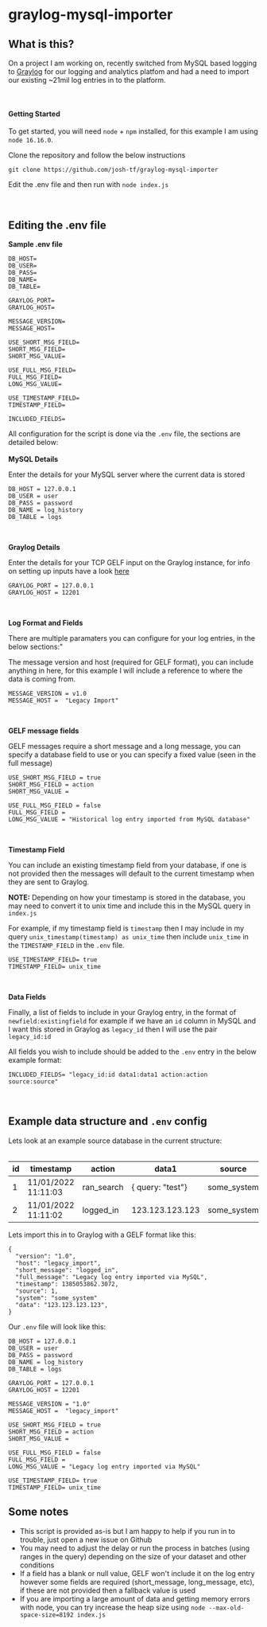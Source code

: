 # graylog-mysql-importer

## What is this?

On a project I am working on, recently switched from MySQL based logging to [Graylog](http://https://www.graylog.org/ 'Graylog') for our logging and analytics platfom and had a need to import our existing ~21mil log entries in to the platform.

<br />

#### Getting Started

To get started, you will need `node` + `npm` installed, for this example I am using `node 16.16.0`.

Clone the repository and follow the below instructions

```
git clone https://github.com/josh-tf/graylog-mysql-importer
```

Edit the .env file and then run with `node index.js`

<br />

## Editing the .env file

**Sample .env file**

```
DB_HOST=
DB_USER=
DB_PASS=
DB_NAME=
DB_TABLE=

GRAYLOG_PORT=
GRAYLOG_HOST=

MESSAGE_VERSION=
MESSAGE_HOST=

USE_SHORT_MSG_FIELD=
SHORT_MSG_FIELD=
SHORT_MSG_VALUE=

USE_FULL_MSG_FIELD=
FULL_MSG_FIELD=
LONG_MSG_VALUE=

USE_TIMESTAMP_FIELD=
TIMESTAMP_FIELD=

INCLUDED_FIELDS=
```

All configuration for the script is done via the `.env` file, the sections are detailed below:
<br /><br />
**MySQL Details**

Enter the details for your MySQL server where the current data is stored

```
DB_HOST = 127.0.0.1
DB_USER = user
DB_PASS = password
DB_NAME = log_history
DB_TABLE = logs
```

<br />

**Graylog Details**

Enter the details for your TCP GELF input on the Graylog instance, for info on setting up inputs have a look [here](https://docs.graylog.org/docs/sending-data 'here')

```
GRAYLOG_PORT = 127.0.0.1
GRAYLOG_HOST = 12201
```

<br />

**Log Format and Fields**

There are multiple paramaters you can configure for your log entries, in the below sections:"

The message version and host (required for GELF format), you can include anything in here, for this example I will include a reference to where the data is coming from.

```
MESSAGE_VERSION = v1.0
MESSAGE_HOST =  "Legacy Import"
```

<br />

**GELF message fields**

GELF messages require a short message and a long message, you can specify a database field to use or you can specify a fixed value (seen in the full message)

```
USE_SHORT_MSG_FIELD = true
SHORT_MSG_FIELD = action
SHORT_MSG_VALUE =

USE_FULL_MSG_FIELD = false
FULL_MSG_FIELD =
LONG_MSG_VALUE = "Historical log entry imported from MySQL database"
```

<br />

**Timestamp Field**

You can include an existing timestamp field from your database, if one is not provided then the messages will default to the current timestamp when they are sent to Graylog.

**NOTE:** Depending on how your timestamp is stored in the database, you may need to convert it to unix time and include this in the MySQL query in `index.js`

For example, if my timestamp field is `timestamp` then I may include in my query `unix_timestamp(timestamp) as unix_time` then include `unix_time` in the `TIMESTAMP_FIELD` in the `.env` file.

```
USE_TIMESTAMP_FIELD= true
TIMESTAMP_FIELD= unix_time
```

<br />

**Data Fields**

Finally, a list of fields to include in your Graylog entry, in the format of `newfield:existingfield` for example if we have an `id` column in MySQL and I want this stored in Graylog as `legacy_id` then I will use the pair `legacy_id:id`

All fields you wish to include should be added to the `.env` entry in the below example format:

```
INCLUDED_FIELDS= "legacy_id:id data1:data1 action:action source:source"
```

<br />

## Example data structure and `.env` config

Lets look at an example source database in the current structure:
<br /><br />

| id  | timestamp           | action     | data1            | source      |
| --- | ------------------- | ---------- | ---------------- | ----------- |
| 1   | 11/01/2022 11:11:03 | ran_search | { query: "test"} | some_system |
| 2   | 11/01/2022 11:11:02 | logged_in  | 123.123.123.123  | some_system |

Lets import this in to Graylog with a GELF format like this:

```
{
  "version": "1.0",
  "host": "legacy_import",
  "short_message": "logged_in",
  "full_message": "Legacy log entry imported via MySQL",
  "timestamp": 1385053862.3072,
  "source": 1,
  "system": "some_system"
  "data": "123.123.123.123",
}
```

Our `.env` file will look like this:

```
DB_HOST = 127.0.0.1
DB_USER = user
DB_PASS = password
DB_NAME = log_history
DB_TABLE = logs

GRAYLOG_PORT = 127.0.0.1
GRAYLOG_HOST = 12201

MESSAGE_VERSION = "1.0"
MESSAGE_HOST =  "legacy_import"

USE_SHORT_MSG_FIELD = true
SHORT_MSG_FIELD = action
SHORT_MSG_VALUE =

USE_FULL_MSG_FIELD = false
FULL_MSG_FIELD =
LONG_MSG_VALUE = "Legacy log entry imported via MySQL"

USE_TIMESTAMP_FIELD= true
TIMESTAMP_FIELD= unix_time
```

## Some notes

- This script is provided as-is but I am happy to help if you run in to trouble, just open a new issue on Github
- You may need to adjust the delay or run the process in batches (using ranges in the query) depending on the size of your dataset and other conditions
- If a field has a blank or null value, GELF won't include it on the log entry however some fields are required (short_message, long_message, etc), if these are not provided then a fallback value is used
- If you are importing a large amount of data and getting memory errors with node, you can try increase the heap size using `node --max-old-space-size=8192 index.js`
